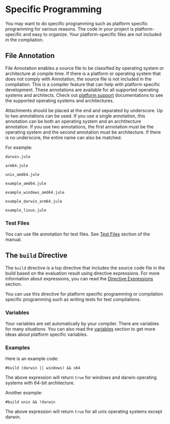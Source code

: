# Specific Programming

You may want to do specific programming such as platform specific programming for various reasons. The code in your project is platform-specific and easy to organize. Your platform-specific files are not included in the compilation.

## File Annotation
File Annotation enables a source file to be classified by operating system or architecture at compile time. If there is a platform or operating system that does not comply with Annotation, the source file is not included in the compilation. This is a compiler feature that can help with platform specific development. These annotations are available for all supported operating systems and architects. Check out [platform support](/compiler/platform-support) documentations to see the supported operating systems and architectures.

Attachments should be placed at the end and separated by underscore. Up to two annotations can be used. If you use a single annotation, this annotation can be both an operating system and an archtitecture annotation. If you use two annotations, the first annotation must be the operating system and the second annotation must be architecture. If there is no underscore, the entire name can also be matched.

For example:
```
darwin.jule
```
```
arm64.jule
```
```
unix_amd64.jule
```
```
example_amd64.jule
```
```
example_windows_amd64.jule
```
```
example_darwin_arm64.jule
```
```
example_linux.jule
```

### Test Files

You can use file annotation for test files. See [Test Files](/debugging/testing/writing-tests#test-files) section of the manual.

## The `build` Directive

The `build` directive is a top directive that includes the source code file in the build based on the evaluation result using directive expressions. For more information about expressions, you can read the [Directive Expressions](/compiler/directives#directive-expressions) section.

You can use this directive for platform specific programming or compilation specific programming such as writing tests for test compilations.

### Variables

Your variables are set automatically by your compiler. There are variables for many situations. You can also read the [variables](/compiler/directives#variables) section to get more ideas about platform specific variables.

### Examples

Here is an example code:

```jule
#build (darwin || windows) && x64
```

The above expression will return `true` for windows and darwin operating systems with 64-bit architecture.

Another example:

```jule
#build unix && !darwin
```

The above expression will return `true` for all unix operating systems except darwin.
